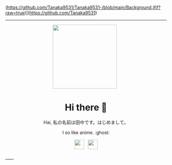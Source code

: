 (https://github.com/Tanaka9531/Tanaka9531-/blob/main/Background.jfif?raw=true)](https://github.com/Tanaka9531)

___

<p align='center'><a href="https://www.instagram.com/impostor9531/"><img height="200" src="https://avatars0.githubusercontent.com/u/73052642?s=400&u=c0e05b9f2faf2048ca9fed7b79dcff7ef9e3e3fe&v=4"></a>&nbsp;&nbsp;</p>

<h1  align='center'> Hi there 👋 </h1>

<p align='center'> Hai, 私の名前は田中です。はじめまして。 </p>

<p align='center'> I so like anime. :ghost: </p>

<p align='center'>   <a href="https://instagram.com/impostor9531/"><img height="30" src="https://github.com/TobyG74/TobyG74/blob/main/instagram.jpg?raw=true"></a>&nbsp;&nbsp;
   <a href="https://wa.me/62816243737"><img height="30" src="https://avatars2.githubusercontent.com/u/73052642?s=400&u=c9d8e096f5dae7a5951e7bfd40277816461062ca&v=4"></a>
</P>
____


